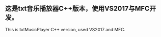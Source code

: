 这是txt音乐播放器C++版本，使用VS2017与MFC开发。
------------------------------------------
This is txtMusicPlayer C++ version, used VS2017 and MFC.
